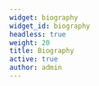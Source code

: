 ```yaml
---
widget: biography
widget_id: biography
headless: true
weight: 20
title: Biography
active: true
author: admin
---
```

